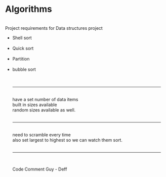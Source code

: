 # Algorithms
<br>
Project requirements for Data structures project<br>
<ul>
<li>Shell sort</li><br>
<li>Quick sort</li><br>
<li>Partition</li><br>
<li>bubble sort</li><br>
</u>
<br><hr><br>
have a set number of data items<br>
built in sizes available<br>
random sizes available as well.<br>
<br><hr><br>
need to scramble every time<br>
also set largest to highest so we can watch them sort.<br>
<br><hr><br>

Code Comment Guy - Deff
